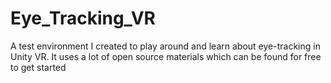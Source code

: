 # Eye_Tracking_VR
A test environment I created to play around and learn about eye-tracking in Unity VR. It uses a lot of open source materials which can be found for free to get started
